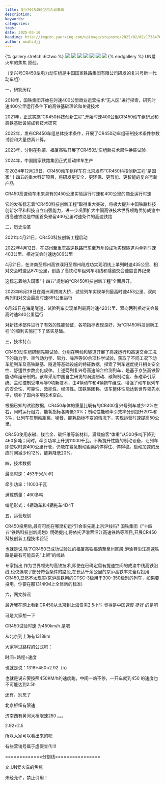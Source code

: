 ```yaml
---
title: 复兴号CR450型电力动车组
description: 
keywords: 
categories: 
tags: 
date: 2025-03-16
headimg: http://imgcdn.yaerxing.com/upimage/stupnote/2025/02/02/1738470428_18217931_1159.jpg
author: unahcdjj
---
```


{% gallery stretch::6::two %}
![](https://imgcdn.yaerxing.com/upimage/stupnote/2025/02/02/1738470428_18217931_1159.jpg)
![](https://imgcdn.yaerxing.com/upimage/stupnote/2025/02/02/1738459319_18217931_3799.jpg)
![](https://imgcdn.yaerxing.com/upimage/stupnote/2025/02/02/1738459321_18217931_2939.jpg)
![](https://imgcdn.yaerxing.com/upimage/stupnote/2025/02/02/1738457973_18217931_1218.jpg)
![](https://imgcdn.yaerxing.com/upimage/stupnote/2025/02/02/1738457975_18217931_4658.jpg)
![](https://imgcdn.yaerxing.com/upimage/stupnote/2025/02/02/1738459322_18217931_2840.jpg)
![](https://imgcdn.yaerxing.com/upimage/stupnote/2025/02/02/1738459323_18217931_4003.jpg)
{% endgallery %}
UN爱火车的焦焦 原创。

（复兴号CR450型电力动车组是中国国家铁路集团有限公司研发的复兴号新一代动车组）

一，研究历程

2018年，国铁集团开始在时速400公里商业运营技术“无人区”进行探索，研究时速400公里运行条件下的高铁基础理论和关键技术

2021年，正式实施“CR450科技创新工程”,开始时速400公里CR450动车组研发和高铁基础设施成套技术研究

2022年，发布CR450车组总体技术条件，开展了CR450动车组研制技术条件参数试验和大量仿真计算。

2023年，分别在弥蒙、福厦高铁开展了CR450动车组新技术部件换装试验。

2024年，中国国家铁路集团正式启动样车生产

在2024年12月29日，CR450动车组样车在北京发布“CR450科技创新工程”是国家“十四五的重大科研项目，将研发更安全、更环保、更节能、更智能的复兴号新产品

CR450高速动车未来具有的450公里实验运行时速和400公里的商业运行时速

它的发布标志着“CR450科技创新工程”取得重大突破，将极大提升中国铁路科技创新水平和科技自立自强能力，进一步巩固扩大中国高铁技术世界领跑优势成渝中线高速铁路是中国首条预留400公里时速条件的高速铁路

二，历史沿革

2021年4月21日，CR450科技创新工程启动

2022年4月12日，在郑州至重庆高速铁路巴东至万州段成功实现隧道内单列时速403公里、相对交会时速达806公里

4月21日，在济南至郑州高铁濮阳至郑州段成功实现明线上单列时速435公里、相对交会时速达870公里，创造了高铁动车组列车明线和隧道交会速度世界纪录

这标志着纳入国家“十四五”规划的“CR450科技创新工程”全面展开。

2023年6月28日在湄洲湾跨海大桥，试验列车实现单列最高时速453公里、双向两列相对交会最高时速891公里运行

6月29日在海尾隧道，试验列车实现单列最高时速420公里、双向两列相对交会最高时速840公里运行

对新技术部件进行了有效的性能验证，各项指标表现良好，为“CR450科技创新工程”的顺利实施打下了坚实基础。

三，技术特点

CR450动车组研制先期试验，分别在明线和隧道开展了高速运行和高速交会工况下的动力学、空气动力学、阻力、噪声等60余项科学试验，获取了不同工况下动车组列车及高铁路基、隧道等基础设施的特征数据，探索了列车速度提升相关安全性、舒适性参数变化规律。上述两列复兴号高速综合检测列车，是基于京张高铁智能动车组研制的。该车采用中国自主研发的涡流制动、碳陶制动盘、永磁牵引系统、主动控制受电弓等9项新技术，由4辆动车和4辆拖车组成，增强了动车组列车的安全性、可靠性、效能性、经济性。国铁集团称，该车整体性能达到世界领先水平，填补了国内多项技术空白。

根据已知的试验数据，CR450车体的重量比既有的CR400复兴号列车减少12%左右，同时运行阻力、能耗指标各降低20%；制动性能和牵引效率分别提升20%和3%，让列车在制动距离、噪音、能耗指标不变的情况下，实现运营时速提高50公里。

CR450使用永磁、镁合金、碳纤维等新材料，满载旅客“体重”从500多吨下降到460多吨；同时，牵引功率上升到11000千瓦。不断提升性能的制动设备，让列车即使以时速400公里行驶，仍能在紧急制动距离内停得住、停得稳。启动加速的反应时间减少约12%，能耗降低20%。

四，技术数据

最高时速：453千米/小时

牵引功率：11000千瓦

满载质量：460多吨

编组形式：4辆动车和4辆拖车4D4T

五，运营规划

CR450投用后,最有可能在哪里初运行?会率先跑上京沪线吗?
国铁集团《“十四五”铁路科技创新规划》明确提出,将依托沪渝蓉沿江高速铁路等项目,开展CR450科技创新工程技术验证

也就是说,除了CR450已成功试验过的福厦高铁福清至泉州区段,沪渝蓉沿江高速铁路是最有可能首先“上架”的线路

专家指出,作为世界领先的高铁技术,即使在已确定留有提速空间的成渝中线高铁沿线,也仅选取了部分符合条件的路段,在长达千余公里的京沪高铁率先全程投用CR450,显然不太现实(京沪高铁用的CTSC-3级用于300-350级别的列车，如果要投用，你要在那1314KM上全修新的标准)



六，网文辟谣

最近我在网上看到CR450从北京到上海仅需2.5小时 觉得是中国速度 挺好 的是吧

可是大家想一下

CR450试验时速 为450km/h 是吧

从北京到上海有1318km

大家学过路程的公式吧：

时间=路程÷速度

也就是说：1318÷450≈2.92（h）

也就是说它要按照450KM/h的速度跑，中间一站不停，一开车就到450 的速度也不可能达到2.5h

还有，别忘了

北京枢纽有限速

济南西有黄河大桥限速250
。。。

2.92≠2.5

所以大家可以看出来的吧

有些营销号属于虚假宣传!!!






=============分割线================

文:UN爱火车的焦焦




未经允许，禁止引用！

